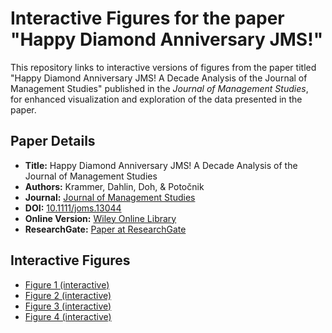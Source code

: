 # Interactive Figures for the paper "Happy Diamond Anniversary JMS!"

This repository links to interactive versions of figures from the paper titled  
"Happy Diamond Anniversary JMS! A Decade Analysis of the Journal of Management Studies" published in the *Journal of Management Studies*,  
for enhanced visualization and exploration of the data presented in the paper.

## Paper Details
- **Title:** Happy Diamond Anniversary JMS! A Decade Analysis of the Journal of Management Studies
- **Authors:** Krammer, Dahlin, Doh, & Potočnik
- **Journal:** [Journal of Management Studies](https://onlinelibrary.wiley.com/journal/14676486)
- **DOI:** [10.1111/joms.13044](https://doi.org/10.1111/joms.13044)
- **Online Version:** [Wiley Online Library](https://onlinelibrary.wiley.com/doi/10.1111/joms.13044)
- **ResearchGate:** [Paper at ResearchGate](https://www.researchgate.net/publication/377684380_Happy_Diamond_Anniversary_JMS_A_Decade_Analysis_of_the_Journal_of_Management_Studies)

## Interactive Figures
- [Figure 1 (interactive)](https://research.data.nu/joms.13044/Fig1_interactive.htm)
- [Figure 2 (interactive)](https://research.data.nu/joms.13044/Fig2_interactive.htm)
- [Figure 3 (interactive)](https://research.data.nu/joms.13044/Fig3_interactive.htm)
- [Figure 4 (interactive)](https://research.data.nu/joms.13044/Fig4_interactive.htm)

